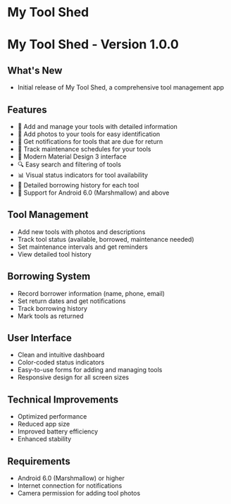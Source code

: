 # My Tool Shed

# My Tool Shed - Version 1.0.0  

## What's New 
- Initial release of My Tool Shed, a comprehensive tool management app 

## Features 
- 📝 Add and manage your tools with detailed information 
- 📸 Add photos to your tools for easy identification 
- 🔔 Get notifications for tools that are due for return 
- 📅 Track maintenance schedules for your tools 
- 📱 Modern Material Design 3 interface 
- 🔍 Easy search and filtering of tools 
- 📊 Visual status indicators for tool availability 
- 📝 Detailed borrowing history for each tool 
- 📱 Support for Android 6.0 (Marshmallow) and above 


## Tool Management 
- Add new tools with photos and descriptions 
- Track tool status (available, borrowed, maintenance needed) 
- Set maintenance intervals and get reminders 
- View detailed tool history 

## Borrowing System 
- Record borrower information (name, phone, email) 
- Set return dates and get notifications 
- Track borrowing history 
- Mark tools as returned
  
## User Interface 
- Clean and intuitive dashboard 
- Color-coded status indicators 
- Easy-to-use forms for adding and managing tools 
- Responsive design for all screen sizes 

## Technical Improvements 
- Optimized performance 
- Reduced app size 
- Improved battery efficiency 
- Enhanced stability 

## Requirements 
- Android 6.0 (Marshmallow) or higher 
- Internet connection for notifications 
- Camera permission for adding tool photos 
